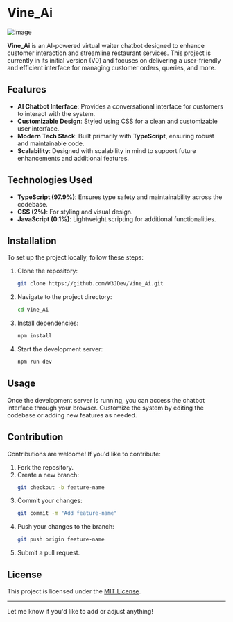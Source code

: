 # Vine_Ai
![image](https://github.com/user-attachments/assets/20ce50bc-bb20-45ae-b7f8-2bf5f0790827)


**Vine_Ai** is an AI-powered virtual waiter chatbot designed to enhance customer interaction and streamline restaurant services. This project is currently in its initial version (V0) and focuses on delivering a user-friendly and efficient interface for managing customer orders, queries, and more.

## Features

- **AI Chatbot Interface**: Provides a conversational interface for customers to interact with the system.
- **Customizable Design**: Styled using CSS for a clean and customizable user interface.
- **Modern Tech Stack**: Built primarily with **TypeScript**, ensuring robust and maintainable code.
- **Scalability**: Designed with scalability in mind to support future enhancements and additional features.

## Technologies Used

- **TypeScript (97.9%)**: Ensures type safety and maintainability across the codebase.
- **CSS (2%)**: For styling and visual design.
- **JavaScript (0.1%)**: Lightweight scripting for additional functionalities.

## Installation

To set up the project locally, follow these steps:

1. Clone the repository:
   ```bash
   git clone https://github.com/W3JDev/Vine_Ai.git
   ```
2. Navigate to the project directory:
   ```bash
   cd Vine_Ai
   ```
3. Install dependencies:
   ```bash
   npm install
   ```
4. Start the development server:
   ```bash
   npm run dev
   ```

## Usage

Once the development server is running, you can access the chatbot interface through your browser. Customize the system by editing the codebase or adding new features as needed.

## Contribution

Contributions are welcome! If you'd like to contribute:

1. Fork the repository.
2. Create a new branch:
   ```bash
   git checkout -b feature-name
   ```
3. Commit your changes:
   ```bash
   git commit -m "Add feature-name"
   ```
4. Push your changes to the branch:
   ```bash
   git push origin feature-name
   ```
5. Submit a pull request.

## License

This project is licensed under the [MIT License](LICENSE).

---

Let me know if you'd like to add or adjust anything!
